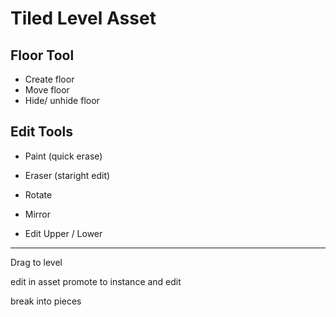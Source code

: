 # Tiled Level Asset

## Floor Tool
- Create floor
- Move floor
- Hide/ unhide floor

## Edit Tools
- Paint (quick erase)
- Eraser
(staright edit)

- Rotate
- Mirror
- Edit Upper / Lower



---
Drag to level

edit in asset
promote to instance and edit

break into pieces
